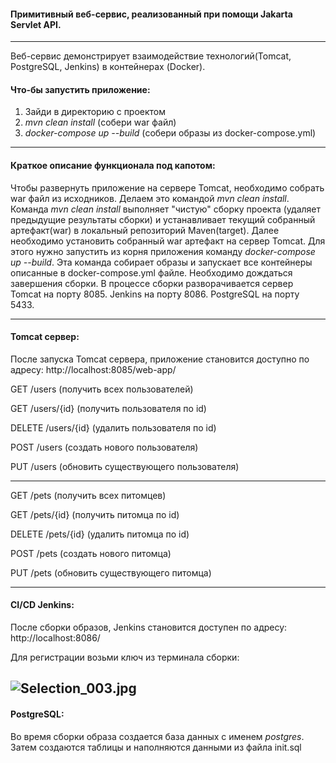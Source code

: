 #### Примитивный веб-сервис, реализованный при помощи Jakarta Servlet API.
_______________________________________________________________________
Веб-сервис демонстрирует взаимодействие технологий(Tomcat, PostgreSQL, Jenkins)
в контейнерах (Docker).

#### Что-бы запустить приложение:
1. Зайди в директорию с проектом
2. _mvn clean install_ (собери war файл)
3. _docker-compose up --build_ (собери образы из docker-compose.yml)
_______________________________________________________________________

#### Краткое описание функционала под капотом:
Чтобы развернуть приложение на сервере Tomcat, необходимо собрать war файл из исходников.
Делаем это командой _mvn clean install_.
Команда _mvn clean install_ выполняет "чистую" сборку проекта (удаляет предыдущие результаты сборки)
и устанавливает текущий собранный артефакт(war) в локальный репозиторий Maven(target).
Далее необходимо установить собранный war артефакт на сервер Tomcat. 
Для этого нужно запустить из корня приложения команду _docker-compose up --build_.
Эта команда собирает образы и запускает все контейнеры описанные в docker-compose.yml файле.
Необходимо дождаться завершения сборки.
В процессе сборки разворачивается сервер Tomcat на порту 8085. Jenkins на порту 8086. PostgreSQL на порту 5433.
_________________________________________________________________________

#### Tomcat сервер:
После запуска Tomcat сервера, приложение становится доступно по адресу:
http://localhost:8085/web-app/

GET /users (получить всех пользователей)


GET /users/{id} (получить пользователя по id)


DELETE /users/{id} (удалить пользователя по id)


POST /users (создать нового пользователя)


PUT /users (обновить существующего пользователя)

----

GET /pets (получить всех питомцев)


GET /pets/{id} (получить питомца по id)


DELETE /pets/{id} (удалить питомца по id)


POST /pets (создать нового питомца)


PUT /pets (обновить существующего питомца)
_____________________________________________________________________________

#### CI/CD Jenkins:
После сборки образов, Jenkins становится доступен по адресу:
http://localhost:8086/


Для регистрации возьми ключ из терминала сборки:



![Selection_003.jpg](..%2F..%2F..%2FDesktop%2FSelection_003.jpg)
-----------------------------------------------------------------------------

#### PostgreSQL:
Во время сборки образа создается база данных с именем _postgres_.
Затем создаются таблицы и наполняются данными из файла init.sql